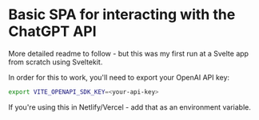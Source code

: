 # Basic SPA for interacting with the ChatGPT API 

More detailed readme to follow - but this was my first run at a Svelte app from scratch using Sveltekit.

In order for this to work, you'll need to export your OpenAI API key: 

```bash
export VITE_OPENAPI_SDK_KEY=<your-api-key>
```

If you're using this in Netlify/Vercel - add that as an environment variable. 